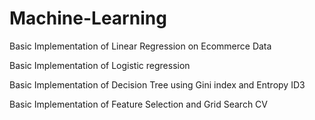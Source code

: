 # Machine-Learning
Basic Implementation of Linear Regression on Ecommerce Data

Basic Implementation of Logistic regression 

Basic Implementation of Decision Tree using Gini index and Entropy ID3

Basic Implementation of Feature Selection and Grid Search CV

